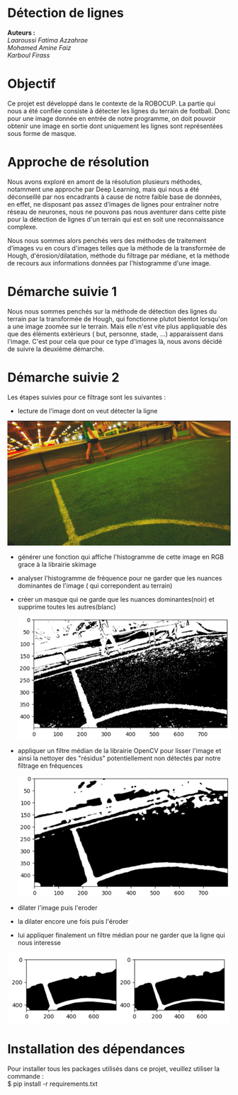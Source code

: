 # Détection de lignes
__Auteurs :__  
*Laaroussi Fatima Azzahrae*  
*Mohamed Amine Faiz*  
*Karboul Firass*  

# Objectif 
Ce projet est développé dans le contexte de la ROBOCUP. 
La partie qui nous a été confiée consiste à détecter les lignes du terrain de football. Donc pour
une image donnée en entrée de notre programme, on doit pouvoir obtenir une image en sortie
dont uniquement les lignes sont représentées sous forme de masque.

# Approche de résolution 
Nous avons exploré en amont de la résolution plusieurs méthodes, notamment une approche par
Deep Learning, mais qui nous a été déconseillé par nos encadrants à cause de notre faible base
de données, en effet, ne disposant pas assez d’images de lignes pour entraîner notre réseau de neurones,
nous ne pouvons pas nous aventurer dans cette piste pour la détection de lignes d'un terrain qui est en
soit une reconnaissance complexe.

Nous nous sommes alors penchés vers des méthodes de traitement d’images vu en cours d'images telles que la méthode de la transformée de Hough, d'érosion/dilatation, méthode du filtrage par médiane, et la méthode de recours aux informations données par l'histogramme d'une image.

# Démarche suivie 1
Nous nous sommes penchés sur la méthode de détection des lignes du terrain par la transformée de Hough, qui fonctionne plutot bientot lorsqu'on a une image zoomée sur le terrain. Mais elle n'est vite plus appliquable dès que des éléments extérieurs ( but, personne, stade, ...) apparaissent dans l'image.
C'est pour cela que pour ce type d'images là, nous avons décidé de suivre la deuxième démarche.

# Démarche suivie 2
Les étapes suivies pour ce filtrage sont les suivantes :  
 - lecture de l'image dont on veut détecter la ligne   
   
 ![im](https://github.com/firasskarboul/line_detector/blob/main/readme/image.png?raw=true)
  
 - générer une fonction qui affiche l'histogramme de cette image en RGB grace à la librairie skimage  
 - analyser l'histogramme de fréquence pour ne garder que les nuances dominantes de l'image ( qui correpondent au terrain)
 - créer un masque qui ne garde que les nuances dominantes(noir) et supprime toutes les autres(blanc)  
   
     ![im1](https://github.com/firasskarboul/line_detector/blob/main/readme/image1.png?raw=true)
  
     
 - appliquer un filtre médian de la librairie OpenCV pour lisser l'image et ainsi la nettoyer des "résidus" potentiellement non détectés par notre 
 filtrage en fréquences  
   
   ![im2](https://github.com/firasskarboul/line_detector/blob/main/readme/image2.png?raw=true)
     
     
 - dilater l'image puis l'eroder
 - la dilater encore une fois puis l'éroder
 - lui appliquer finalement un filtre médian pour ne garder que la ligne qui nous interesse
  
  
  ![im4](https://github.com/firasskarboul/line_detector/blob/main/readme/image4.png?raw=true)


# Installation des dépendances 
Pour installer tous les packages utilisés dans ce projet, veuillez utiliser la commande :  
$ pip install -r requirements.txt

